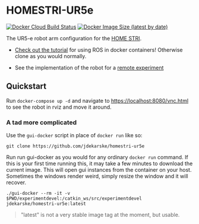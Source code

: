 # HOMESTRI-UR5e
[![Docker Cloud Build Status](https://img.shields.io/docker/cloud/build/jdekarske/homestri-ur5e)](https://hub.docker.com/repository/docker/jdekarske/homestri-ur5e) [![Docker Image Size (latest by date)](https://img.shields.io/docker/image-size/jdekarske/homestri-ur5e)](https://hub.docker.com/repository/docker/jdekarske/homestri-ur5e)

The UR5-e robot arm configuration for the [HOME STRI](https://homestri.ucdavis.edu/).

* [Check out the tutorial](https://github.com/jdekarske/homestri-ur5e/blob/master/ROSinDocker.md) for using ROS in docker containers! Otherwise clone as you would normally.

* See the implementation of the robot for a [remote experiment](https://github.com/jdekarske/HOMESTRI-remote-experiment)

## Quickstart
Run `docker-compose up -d` and navigate to [https://localhost:8080/vnc.html](https://localhost:8080/vnc.html) to see the robot in rviz and move it around.

### A tad more complicated
Use the `gui-docker` script in place of `docker run` like so: 
```
git clone https://github.com/jdekarske/homestri-ur5e
```
Run run gui-docker as you would for any ordinary `docker run` command. If this is your first time running this, it may take a few minutes to download the current image. This will open gui instances from the container on your host. Sometimes the windows render weird, simply resize the window and it will recover.
```
./gui-docker --rm -it -v $PWD/experimentdevel:/catkin_ws/src/experimentdevel jdekarske/homestri-ur5e:latest
```
> "latest" is not a very stable image tag at the moment, but usable.
